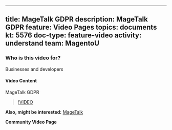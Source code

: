 
---
title: MageTalk GDPR
description: MageTalk GDPR
feature: Video Pages
topics: documents
kt: 5576
doc-type: feature-video
activity: understand
team: MagentoU
---

### Who is this video for?

Businesses and developers

#### Video Content

MageTalk GDPR
>[!VIDEO](https://video.tv.adobe.com/v/35763)


**Also, might be interested:**
[MageTalk](https://magetalk.com/)

**Community Video Page**
